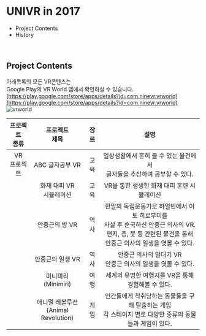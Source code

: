 # UNIVR in 2017
* Project Contents
* History

<br>

## Project Contents
아래목록의 모든 VR콘텐츠는  
Google Play의 VR World 앱에서 확인하실 수 있습니다.  
[https://play.google.com/store/apps/details?id=com.ninevr.vrworld](https://play.google.com/store/apps/details?id=com.ninevr.vrworld)
![vrworld](https://user-images.githubusercontent.com/38516906/56814686-a8df0e00-687a-11e9-8ede-a575619f13a0.PNG)

| 프로젝트<br>종류 | 프로젝트<br>제목 |  장르  | 설명 |
|:---:|:---:|:---:|:---:|
| VR<br>프로젝트 | ABC 글자공부 VR | 교육 | 일상생활에서 흔히 볼 수 있는 물건에서<br>글자들을 추상하여 공부할 수 있다. |
|| 화재 대피 VR<br>시뮬레이션 | 교육 | VR을 통한 생생한 화재 대피 훈련 시뮬레이션 |
|| 안중근의 방 VR | 역사 | 한말의 독립운동가로 하얼빈에서 이토 히로부미를<br>사살 후 순국하신 안중근 의사의 VR.<br>편지, 총, 붓 등 관련된 물건을 통해<br>안중근 의사의 일생을 엿볼 수 있다.|
|| 안중근의 일생 VR | 역사 | 안중근 의사의 일대기 VR<br>안중근 의사의 일생을 엿볼 수 있다. |
|| 미니미리(Minimiri) | 여행 | 세계의 유명한 여행지를 VR을 통해 경험해볼 수 있다. |
|| 애니멀 레볼루션<br>(Animal Revolution)| 게임 | 인간들에게 착취당하는 동물들을 구해 탈출하는 게임<br>각 스테이지 별로 다양한 종류의 동물들과 게임이 있다. |
